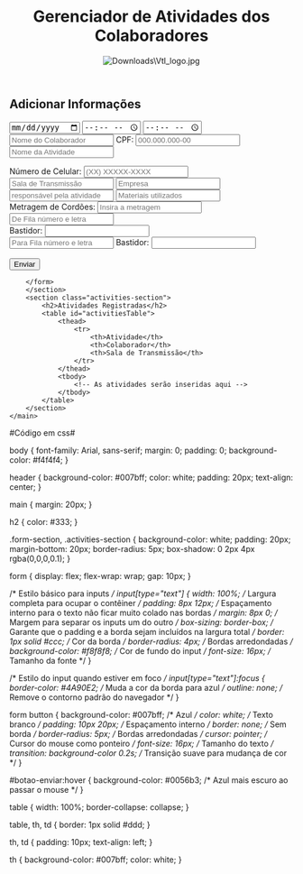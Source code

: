 <!DOCTYPE html>
<html lang="pt-br">    
<head>
    <meta charset="UTF-8">
    <meta name="viewport" content="width=device-width, initial-scale=1.0">
    <title>Gerenciador de Atividades</title>
    <link rel="stylesheet" href="gerenciador.css">
</head>
<body>
    <header>
        <h1>Gerenciador de Atividades dos Colaboradores</h1>
        <img src="C:\U" alt="Downloads\Vtl_logo.jpg">
    </header>
    <main>
        <section class="form-section">
            <h2>Adicionar Informações</h2>
            <form id="activityForm">
                <input type="Date" id="activityDate" placeholder="Data" required>
                <input type="time" id="activityHorario" placeholder="Hora de Entrada" required>
                <input type="time" id="activityHorario" placeholder="Hora de Saída" required>
                <input type="text" id="collaboratorName" placeholder="Nome do Colaborador" required>
                <label for="cpf">CPF:</label>
                <input type="text" id="cpf" name="cpf" 
               placeholder="000.000.000-00" 
               maxlength="14" 
               pattern="\d{3}\.\d{3}\.\d{3}-\d{2}" 
               title="Digite um CPF no formato: 000.000.000-00" 
               required>
               <input type="text" id="activityName" placeholder="Nome da Atividade" required>
               </p>
        </form>
               <label for="celular">Número de Celular:</label>
               <input type="tel" id="celular" name="celular" 
               placeholder="(XX) XXXXX-XXXX" 
               pattern="\(\d{2}\) \d{5}-\d{4}" 
               title="Digite um número de celular no formato: (XX) XXXXX-XXXX" 
               required>
                <input type="text" id="room" placeholder="Sala de Transmissão" required>
                <input type="text" id="activityName" placeholder="Empresa" required>
                <input type="text" id="collaboratorName" placeholder="responsável pela atividade" required>
                <input type="text" id="activityName" placeholder="Materiais utilizados"required><br>
                <label for="metragem">Metragem de Cordões:</label>
        <input type="number" id="metragem" name="metragem" 
               placeholder="Insira a metragem" 
               min="0.1" step="0.1" 
               title="Insira a metragem de cordões em metros"
               required>
        <input type="text" id="activityName" placeholder="De Fila número e letra"required><br>
        <label for="bastidor">Bastidor:</label>
        <input type="number" id="bastidor" name="bastidor" 
               pattern="[A-Za-z]" maxlength="1" required>
        <br>
        <input type="text" id="activityName" placeholder="Para Fila número e letra" required>
        <label for="bastidor">Bastidor:</label>
        <input type="number" id="bastidor" name="bastidor" 
               pattern="[A-Za-z]" maxlength="1" required><br>
       <head>
    <meta charset="UTF-8">
    <meta name="viewport" content="width=device-width, initial-scale=1.0">
    <title>Botão Azul</title>
    <link rel="stylesheet" href="gerenciador.html">
</head>
<body><br>
<!-- Botão de envio -->
    <form action="/sua-action" method="post">
        <button type="submit" id="botao-enviar">Enviar</button>
    </form>

        </form>
        </section>
        <section class="activities-section">
            <h2>Atividades Registradas</h2>
            <table id="activitiesTable">
                <thead>
                    <tr>
                        <th>Atividade</th>
                        <th>Colaborador</th>
                        <th>Sala de Transmissão</th>
                    </tr>
                </thead>
                <tbody>
                    <!-- As atividades serão inseridas aqui -->
                </tbody>
            </table>
        </section>
    </main>
</body>
</html>

#Código em css#

body {
    font-family: Arial, sans-serif;
    margin: 0;
    padding: 0;
    background-color: #f4f4f4;
}

header {
    background-color: #007bff;
    color: white;
    padding: 20px;
    text-align: center;
}

main {
    margin: 20px;
}

h2 {
    color: #333;
}

.form-section, .activities-section {
    background-color: white;
    padding: 20px;
    margin-bottom: 20px;
    border-radius: 5px;
    box-shadow: 0 2px 4px rgba(0,0,0,0.1);
}

form {
    display: flex;
    flex-wrap: wrap;
    gap: 10px;
}

/* Estilo básico para inputs */
input[type="text"] {
    width: 100%; /* Largura completa para ocupar o contêiner */
    padding: 8px 12px; /* Espaçamento interno para o texto não ficar muito colado nas bordas */
    margin: 8px 0; /* Margem para separar os inputs um do outro */
    box-sizing: border-box; /* Garante que o padding e a borda sejam incluídos na largura total */
    border: 1px solid #ccc; /* Cor da borda */
    border-radius: 4px; /* Bordas arredondadas */
    background-color: #f8f8f8; /* Cor de fundo do input */
    font-size: 16px; /* Tamanho da fonte */
}

/* Estilo do input quando estiver em foco */
input[type="text"]:focus {
    border-color: #4A90E2; /* Muda a cor da borda para azul */
    outline: none; /* Remove o contorno padrão do navegador */
}

form button {
    background-color: #007bff; /* Azul */
    color: white; /* Texto branco */
    padding: 10px 20px; /* Espaçamento interno */
    border: none; /* Sem borda */
    border-radius: 5px; /* Bordas arredondadas */
    cursor: pointer; /* Cursor do mouse como ponteiro */
    font-size: 16px; /* Tamanho do texto */
    transition: background-color 0.2s; /* Transição suave para mudança de cor */
}

#botao-enviar:hover {
    background-color: #0056b3; /* Azul mais escuro ao passar o mouse */
}


table {
    width: 100%;
    border-collapse: collapse;
}

table, th, td {
    border: 1px solid #ddd;
}

th, td {
    padding: 10px;
    text-align: left;
}

th {
    background-color: #007bff;
    color: white;
}
